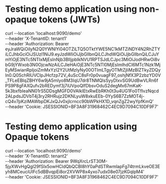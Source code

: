 Testing demo application using non-opaque tokens (JWTs)
=======================================================
  curl --location 'localhost:9090/demo' \
  --header 'X-TenantID: tenant1' \
  --header 'Authorization: Bearer eyJraWQiOiIyN2Q0YWNlYi04OTZiLTQ5OTktYWE5NC1kMTZiNDY4N2RhZTYiLCJhbGciOiJSUzI1NiJ9.eyJzdWIiOiJjbGllbnQiLCJhdWQiOiJjbGllbnQiLCJuYmYiOjE3NTc5NTIxMjEsInNjb3BlIjpbIkNVU1RPTSJdLCJpc3MiOiJodHRwOi8vbG9jYWxob3N0OjcwNzAiLCJleHAiOjE3NTc5NTI0MjEsImlhdCI6MTc1Nzk1MjEyMSwianRpIjoiZmMxYzI2Y2UtMzIyNy00OTlmLTgyOTMtZjliMzBlZTkyZDQyIn0.Q0SchRIUVCIpJHcfzp72V_4uScC8sFr0p0vuagF97_oshjNfX3P2zbzYD0V_TFLeEBIqZBHY6w9jA5mIyo8M3IqU7dr8TNMQlsSyyDlxvSG9UdBwVLRn6fPS9P8gFAXQufv2bREDymf3j7iUVpoQIfDbsvOduS2degMx67mKaK-5k3bxfbIeaNN01rS5DDsgMGFD0VAIklEtxRwEbRKh0t3u4UG1Fo0TfIvzNqcd2ALpdsJDVbT4j3ry2RHRujz2DKNLyuW8xkuEEb-0YyS6B7ZzMOT4j-cQ4v7pKziMAWbpDKJxQJv0xjlcrncc90bWPkHX1D_vqnZgZ2wyYpfKmQ' \
  --header 'Cookie: JSESSIONID=BF3A8F31968462C4EC9D7094C10DF9F7'

Testing demo application using Opaque tokens
=======================================================
  curl --location 'localhost:9090/demo' \
  --header 'X-TenantID: tenant2' \
  --header 'Authorization: Bearer 9WqXrcLrST30M-5jyXWvHgQgl29fSIx5owHCldQbQCBI8hY0aPdSTRwmlapFg74trmLkveOE3Eyh8MCeuciUIFc5dBBvqpEi8or2XVWP8x4yxo7udx08e07jzKGqlpM4' \
  --header 'Cookie: JSESSIONID=BF3A8F31968462C4EC9D7094C10DF9F7'
